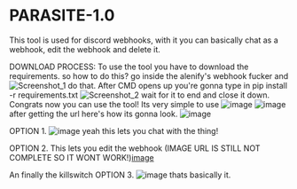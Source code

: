 # PARASITE-1.0
This tool is used for discord webhooks, with it you can basically chat as a webhook, edit the webhook and delete it.


DOWNLOAD PROCESS:
To use the tool you have to download the requirements.
so how to do this?
go inside the alenify's webhook fucker and 
![Screenshot_1](https://user-images.githubusercontent.com/101457345/159184958-e978ca8d-ecc9-4330-ac5c-a2f1dcdd4bf6.png) 
do that.
After CMD opens up you're gonna type in 
pip install -r requirements.txt
![Screenshot_2](https://user-images.githubusercontent.com/101457345/159184974-67879ddb-07a8-472f-9074-b4fe78886680.png)
wait for it to end and close it down.
Congrats now you can use the tool!
Its very simple to use
![image](https://user-images.githubusercontent.com/101457345/159185019-764c1987-6687-4427-a382-dd8511c587a2.png)
![image](https://user-images.githubusercontent.com/101457345/159185040-f07d6677-120f-4d73-8ea2-692a3eef8f1e.png)
after getting the url here's how its gonna look.
![image](https://user-images.githubusercontent.com/101457345/159185055-9eae63ae-9d38-487f-9da8-3da6c8fabf9e.png)

OPTION 1.
![image](https://user-images.githubusercontent.com/101457345/159185090-4fcca2c0-8ae4-46e2-9f45-0f7b15b8c38b.png)
yeah this lets you chat with the thing!

OPTION 2. This lets you edit the webhook (IMAGE URL IS STILL NOT COMPLETE SO IT WONT WORK!)[image](https://user-images.githubusercontent.com/101457345/159185174-a7aec2cb-2d44-48ab-a0ab-7a8b86a68e86.png)


An finally the killswitch OPTION 3.
![image](https://user-images.githubusercontent.com/101457345/159185202-a164b49c-5e31-4b44-95e2-69a46783dcee.png)
thats basically it.
